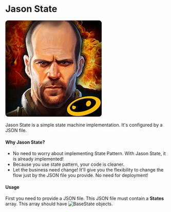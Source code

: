 # Jason State

![Jason Statham](https://raw.githubusercontent.com/akselarzuman/state-machine/dev/misc/logo.jpg)

Jason State is a simple state machine implementation. It's configured by a JSON file.

#### Why Jason State?
- No need to worry about implementing State Pattern. With Jason State, it is already implemented!
- Because you use state pattern, your code is cleaner.
- Let the business need change! It'll give you the flexibility to change the flow just by the JSON file you provide. No need for deployment!

#### Usage
First you need to provide a JSON file.
This JSON file must contain a **States** array. This array should have ![BaseState](https://github.com/akselarzuman/state-machine/blob/master/JasonState/Models/BaseState.cs) objects.
